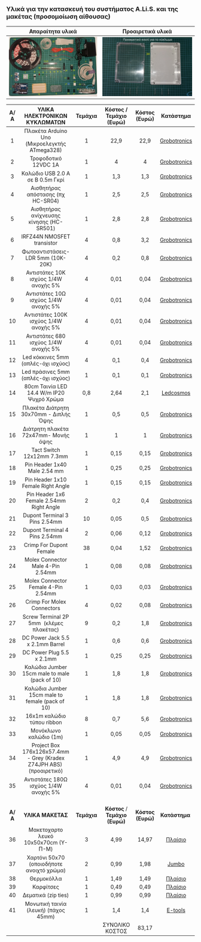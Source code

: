 ### Υλικά για την κατασκευή του συστήματος A.Li.S. και της μακέτας (προσομοίωση αίθουσας)
|**Απαραίτητα υλικά**|**Προαιρετικά υλικά**|
:-------------------------:|:-------------------------:
![](https://github.com/konsk/A.Li.S./blob/master/hardware-designs/materials_A.jpg)  |  ![](https://github.com/konsk/A.Li.S./blob/master/hardware-designs/materials_B.jpg)



Α/Α | ΥΛΙΚΑ ΗΛΕΚΤΡΟΝΙΚΩΝ ΚΥΚΛΩΜΑΤΩΝ | Τεμάχια | Κόστος / Τεμάχιο (Ευρώ) | Κόστος (Ευρώ) | Κατάστημα
:--: | :--: | :--: | :--: | :--: | :--:
1 | Πλακέτα Arduino Uno (Μικροελεγκτής ATmega328) | 1 | 22,9 | 22,9 | [Grobotronics](https://grobotronics.com/arduino-uno-rev3.html)
2 | Τροφοδοτικό 12VDC 1A | 1 | 4 | 4 | [Grobotronics](https://grobotronics.com/12v-1a-output-5.5x2.1-psu-1601.html)
3 | Καλώδιο USB 2.0 A σε B 0.5m Γκρί | 1 | 1,3 | 1,3 | [Grobotronics](https://grobotronics.com/usb-2.0-a-b-0.5m.html)
4 | Αισθητήρας απόστασης (πχ HC-SR04) | 1 | 2,5 | 2,5 | [Grobotronics](https://grobotronics.com/ultrasonic-sensor-sr04.html)
5 | Αισθητήρας ανίχνευσης κίνησης (HC-SR501) | 1 | 2,8 | 2,8 | [Grobotronics](https://grobotronics.com/pir-sensor-module.html)
6 | IRFZ44N NMOSFET transistor | 4 | 0,8 | 3,2 | [Grobotronics](https://grobotronics.com/mosfet-n-channel-55v-41a-irfz44npbf.html)
7 | Φωτοαντιστάσεις-LDR 5mm (10K-20K) | 4 | 0,2 | 0,8 | [Grobotronics](https://grobotronics.com/photo-resistor-ldr-5mm.html)
8 | Αντιστάτες 10K ισχύος 1/4W ανοχής 5% | 4 | 0,01 | 0,04 | [Grobotronics](https://grobotronics.com/carbon-1-4w-5-10kohm.html)
9 | Αντιστάτες 10Ω ισχύος 1/4W ανοχής 5% | 4 | 0,01 | 0,04 | [Grobotronics](https://grobotronics.com/carbon-1-4w-5-10ohm.html)
10 | Aντιστάτες 100K ισχύος 1/4W ανοχής 5% | 4 | 0,01 | 0,04 | [Grobotronics](https://grobotronics.com/carbon-1-4w-5-100kohm.html)
11 | Αντιστάτες 680 ισχύος 1/4W ανοχής 5% | 4 | 0,01 | 0,04 | [Grobotronics](https://grobotronics.com/carbon-1-4w-5-680ohm.html)
12 | Led κόκκινες 5mm (απλές-όχι ισχύος) | 4 | 0,1 | 0,4 | [Grobotronics](https://grobotronics.com/led-diffused-5mm-elrd.html)
13 | Led πράσινες 5mm (απλές-όχι ισχύος) | 1 | 0,1 | 0,1 | [Grobotronics](https://grobotronics.com/led-diffused-5mm.html)
14 | 80cm Ταινία LED 14.4 W/m IP20 Ψυχρό Χρώμα | 0,8 | 2,64 | 2,1 | [Ledcosmos](http://ledcosmos.gr/led-tainia-14.4w-ip20-psixro-xrwma-6000k-smd.html)
15 | Πλακέτα Διάτρητη 30x70mm - Διπλής Όψης | 1 | 0,5 | 0,5 | [Grobotronics](https://grobotronics.com/30x70mm.html)
16 | Διάτρητη πλακέτα 72x47mm- Μονής όψης | 1 | 1 | 1 | [Grobotronics](https://grobotronics.com/72x47mm.html)
17 | Tact Switch 12x12mm 7.3mm  | 1 | 0,15 | 0,15 | [Grobotronics](https://grobotronics.com/72x47mm.html)
18 | Pin Header 1x40 Male 2.54 mm  | 1 | 0,25 | 0,25 | [Grobotronics](https://grobotronics.com/pin-header-1x40-male-2.54-mm-black.html)
19 | Pin Header 1x10 Female Right Angle  | 1 | 0,15 | 0,15 | [Grobotronics](https://grobotronics.com/pin-header-1x10-female-right-angle.html)
20 | Pin Header 1x6 Female 2.54mm Right Angle  | 2 | 0,2 | 0,4 | [Grobotronics](https://grobotronics.com/pin-header-1x6-female-2.54mm-right-angle.html)
21 | Dupont Terminal 3 Pins 2.54mm | 10 | 0,05 | 0,5 | [Grobotronics](https://grobotronics.com/terminal-female-3-pins-2.54mm-dupont.html)
22 | Dupont Terminal 4 Pins 2.54mm | 2 | 0,06 | 0,12 | [Grobotronics](https://grobotronics.com/terminal-female-4-pins-2.54mm-dupont.html)
23 | Crimp For Dupont Female | 38 | 0,04 | 1,52 | [Grobotronics](https://grobotronics.com/crimp-for-dupont-female.html)
24 | Molex Connector Male 4-Pin   2.54mm | 1 | 0,08 | 0,08 |[Grobotronics](https://grobotronics.com/molex-connector-male-4-pin-2.54mm.html)
25 | Molex Connector Female 4-Pin   2.54mm | 1 | 0,03 | 0,03 | [Grobotronics](https://grobotronics.com/molex-connector-female-4-pin-2.54mm.html)
26 | Crimp For Molex Connectors | 4 | 0,02 | 0,08 | [Grobotronics](https://grobotronics.com/crimp-for-molex-connectors.html)
27 | Screw Terminal 2P 5mm  (κλέμες πλακέτας) | 9 | 0,2 | 1,8 |[Grobotronics]( https://grobotronics.com/screw-terminal-2p-5mm.html)
28 | DC Power Jack 5.5 x 2.1mm Barrel | 1 | 0,6 | 0,6 | [Grobotronics](https://grobotronics.com/dc-power-jack-5.5-x-2.1mm-barrel.html)
29 | DC Power Plug 5.5 x 2.1mm | 1 | 0,25 | 0,25 | [Grobotronics](https://grobotronics.com/dc-power-plug-5.5-x-2.1mm.html)
30 | Καλώδια Jumber 15cm male to male (pack of 10) | 1 | 1,8 | 1,8 | [Grobotronics](https://grobotronics.com/jumper-wires-15cm-male-to-male-pack-of-10.html)
31 | Καλώδια Jumber 15cm male to female (pack of  10) | 1 | 1,8 | 1,8 | [Grobotronics](https://grobotronics.com/jumper-wires-15cm-female-to-male-pack-of-10.html)
32 | 16x1m καλώδιο τύπου ribbon | 8 | 0,7 | 5,6 | [Grobotronics](https://grobotronics.com/ribbon-cable-28awg-0.081mm2-16-wirevv.html)
33 | Μονόκλωνο καλώδιο (1m) | 1 | 0,05 | 0,05 | [Grobotronics](https://grobotronics.com/single-core-wire-wrapping-wire-green-1000ft-305m.html)
34 | Project Box 176x126x57.4mm -   Grey (Kradex Z74JPH ABS)  (προαιρετικό) | 1 | 4,9 | 4,9 | [Grobotronics](https://grobotronics.com/176x126x57.4mm-grey-kradex-z74jph-abs.html)
35 | Αντιστάτες 180Ω ισχύος 1/4W ανοχής 5% | 4 | 0,01 | 0,04 | [Grobotronics](https://grobotronics.com/carbon-1-4w-5-180ohm.html)
  |   |   |   |   |  
**Α/Α** |**ΥΛΙΚΑ ΜΑΚΕΤΑΣ** | **Τεμάχια** | **Κόστος** / **Τεμάχιο (Ευρώ)** | **Κόστος (Ευρώ)** | **Κατάστημα** 
36 | Μακετοχαρτο λευκό 10x50x70cm (Y-Π-Μ) | 3 | 4,99 | 14,97 | [Πλαίσιο](https://www.plaisio.gr/zografiki-diy/maketa/xartonia/Neofoam-Paper-Board-50x70cm-10mm-10MM-50X70.htm)
37 | Χαρτόνι 50x70 (οποιοδήποτε ανοιχτό χρώμα) | 2 | 0,99 | 1,98 | [Jumbo](https://www.e-jumbo.gr/scholika/cheirotechnia/chartonia-cheirotechnias/chartonia-typou-canson/chartoni-typou-canson-portokali-50x70_68951)
38 | Θερμοκόλλα | 1 | 1,49 | 1,49 | [Πλαίσιο](https://www.plaisio.gr/zografiki-diy/kataskeves-diy/thermokolisi/@Work-Ravdoi-Silikonis-11mmx20cm-6tem-AW10956.htm)
39 | Καρφίτσες | 1 | 0,49 | 0,49 | [Πλαίσιο](https://www.plaisio.gr/xartopoleio/promitheies-grafeiou/pinezes-karfitses/@Work-Steel-Pins-AW10872.htm)
40 | Δεματικά (zip ties) | 1 | 0,99 | 0,99 | [Πλαίσιο](https://www.plaisio.gr/desktop-laptop/periferiaka/cables-kalodia/Sentio-Cable-Ties-3-Dimensions-D12-75.htm)
41 | Μονωτική ταινία (λευκή) (πάχος 45mm) | 1 | 1,4 | 1,4 | [E-tools](https://www.etools.gr/index.php?route=product/product&path=9_135&product_id=3147)
 |  |  | ΣΥΝΟΛΙΚΟ ΚΟΣΤΟΣ | 83,17 |  
